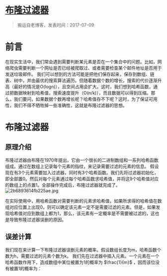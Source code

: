 # [布隆过滤器](https://github.com/zzy131250/gitblog/issues/18)

> 搬运自老博客，发表时间：2017-07-09

# 前言
在现实生活中，我们常会遇到需要判断某元素是否在一个集合中的问题。比如，网络爬虫需要判断一个网址是否已经被爬取过、或者需要检查某个邮件地址是否用于发送垃圾邮件。
我们可以想到的方法可能是把他们保存起来，保存到数组、链表、树中，并由最优的搜索算法遍历。但随着数据个数的增长，搜索的代价逐渐升高（最好的情况是O(logn)），且空间占用会扩大。这时，我们想到哈希函数，通过把数据映射到哈希值，搜索速度提升（O(n/k)），而且数据可以得到压缩。那么，我们要问，如果数据个数再增长呢？哈希值存不下呢？这时，为了保证可用性，我们不得不牺牲掉一些准确性，这就是布隆过滤器的思想。

# 布隆过滤器
## 原理介绍
布隆过滤器由布隆在1970年提出，它由一个很长的二进制数组和一系列哈希函数组成。通过在数组上记录每个元素的指纹，来记录需要过滤的元素的信息。
假设现在有3个元素需要加入过滤器，同时有3个哈希函数。我们先将过滤器初始化，即全部置0。然后对每个元素通过每个哈希函数求哈希值，并将这9个哈希值对应的数组上的点置1。全部操作完成后，布隆过滤器就完成了。
![2b6893614fb225ae.jpg](https://github.com/zzy131250/gitblog/assets/7437470/6154ca0b-19e1-4f78-a682-0f7e8739cd26)

在实际使用中，用哈希函数对需要判断的元素求哈希值，如果所求得的哈希值在数组对应位置上出现0，则可以确定该元素一定不是需要过滤的元素。但是，如果发现哈希值对应到数组上都为1，那么，该元素有一定概率是不需要被过滤的，这也是导致布隆过滤器误删的原因。

## 误差计算
我们现在来计算一下布隆过滤器误删元素的概率。假设数组长度为m，哈希函数个数为h，需要过滤的元素个数为k。
我们先在过滤器中插入元素。一个元素在一个哈希函数作用下，造成数组中某位被置为1的概率为 $\frac{1}{m}$ ，因而该位没有被置1的概率为：